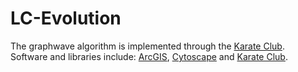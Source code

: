 # LC-Evolution
The graphwave algorithm is implemented through the [Karate Club](https://github.com/benedekrozemberczki/karateclub).  
Software and libraries include: [ArcGIS](https://www.esri.com/en-us/arcgis/products/arcgis-desktop/overview), [Cytoscape](https://cytoscape.org/) and [Karate Club](https://github.com/benedekrozemberczki/karateclub).
